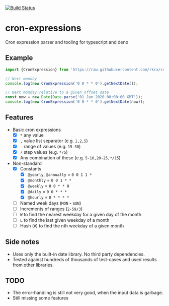 [![Build Status](https://travis-ci.org/rkrx/cron-expressions.svg?branch=master)](https://travis-ci.org/rkrx/cron-expressions)

# cron-expressions
Cron expression parser and tooling for typescript and deno

## Example

```typescript
import {CronExpression} from 'https://raw.githubusercontent.com/rkrx/cron-expressions/master/mod.ts';

// Next monday
console.log(new CronExpression('0 0 * * 0').getNextDate());

// Next monday relative to a given offset date
const now = new Date(Date.parse('01 Jan 2020 00:00:00 GMT'));
console.log(new CronExpression('0 0 * * 0').getNextDate(now));
```

## Features

* Basic cron expressions
  * [x] `*` any value
  * [x] `,` value list separator (e.g. `1,2,5`)
  * [x] `-` range of values (e.g. `15-30`)
  * [x] `/` step values (e.g. `*/5`)
  * [x] Any combination of these (e.g. `5-10,20-25,*/15`)
* Non-standard
  * [x] Constants
    * [x] `@yearly`, `@annually` = `0 0 1 1 *`
    * [x] `@monthly` = `0 0 1 * *`
    * [x] `@weekly` = `0 0 * * 0`
    * [x] `@daily` = `0 0 * * *`
    * [x] `@hourly` = `0 * * * *`
  * [ ] Named week days (`MON` - `SUN`)
  * [ ] Increments of ranges (`2-59/3`)
  * [ ] `W` to find the nearest weekday for a given day of the month
  * [ ] `L` to find the last given weekday of a month
  * [ ] Hash (`#`) to find the nth weekday of a given month

## Side notes

* Uses only the built-in date library. No third party dependencies.
* Tested against hundreds of thousands of test-cases and used results from other libraries.

## TODO

* The error-handling is still not very good, when the input data is garbage.
* Still missing some features